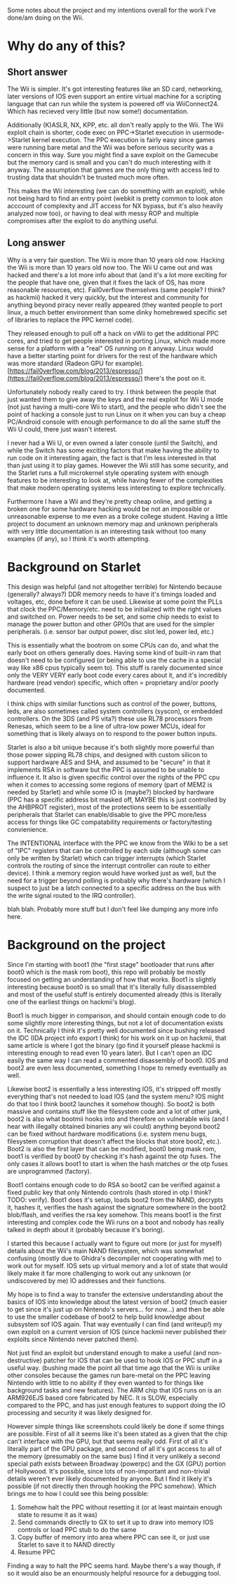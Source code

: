 Some notes about the project and my intentions overall for the work I've done/am doing on the Wii.

# Why do any of this?

## Short answer

The Wii is simpler. It's got interesting features like an SD card, networking, later versions of IOS even support
an entire virtual machine for a scripting language that can run while the system is powered off via WiiConnect24.
Which has recieved very little (but now some!) documentation.

Additionally (K)ASLR, NX, KPP, etc. all don't really apply to the Wii. The Wii exploit chain is shorter, code exec
on PPC->Starlet execution in usermode->Starlet kernel execution. The PPC execution is fairly easy since games were
running bare metal and the Wii was before serious security was a concern in this way. Sure you might find a save
exploit on the Gamecube but the memory card is small and you can't do much interesting with it anyway. The assumption
that games are the only thing with access led to trusting data that shouldn't be trusted much more often.

This makes the Wii interesting (we can do something with an exploit), while not being hard to find an entry point
(webkit is pretty common to look aton acccount of complexity and JIT access for NX bypass, but it's also heavily
analyzed now too), or having to deal with messy ROP and multiple compromises after the exploit to do anything
useful.

## Long answer

Why is a very fair question. The Wii is more than 10 years old now. Hacking the Wii is more than 10 years old
now too. The Wii U came out and was hacked and there's a lot more info about that (and it's a lot more exciting
for the people that have one, given that it fixes the lack of OS, has more reasonable resources, etc). Fail0verflow
themselves (same people? I think? as hackmii) hacked it very quickly, but the interest and community for anything
beyond piracy never really appeared (they wanted people to port linux, a much better environment than some dinky
homebrewed specific set of libraries to replace the PPC kernel code). 

They released enough to pull off a hack on vWii to get the additional PPC cores, and tried to get people interested
in porting Linux, which made more sense for a platform with a "real" OS running on it anyway. Linux would have a
better starting point for drivers for the rest of the hardware which was more standard (Radeon GPU for example).
[https://fail0verflow.com/blog/2013/espresso/](https://fail0verflow.com/blog/2013/espresso/) there's the post on it.

Unfortunately nobody really cared to try. I think between the people that just wanted them to give away the keys and
the real exploit for Wii U mode (not just having a multi-core Wii to start), and the people who didn't see the point
of hacking a console just to run Linux on it when you can buy a cheap PC/Android console with enough performance to
do all the same stuff the Wii U could, there just wasn't interest.

I never had a Wii U, or even owned a later console (until the Switch), and while the Switch has some exciting factors
that make having the ability to run code on it interesting again, the fact is that I'm less interested in that than
just using it to play games. However the Wii still has some security, and the Starlet runs a full microkernel style
operating system with enough features to be interesting to look at, while having fewer of the complexities that make
modern operating systems less interesting to explore technically.

Furthermore I have a Wii and they're pretty cheap online, and getting a broken one for some hardware hacking would
be not an impossible or unreasonable expense to me even as a broke college student. Having a little project to
document an unknown memory map and unknown peripherals with very little documentation is an interesting task
without too many examples (if any), so I think it's worth attempting.

# Background on Starlet

This design was helpful (and not altogether terrible) for Nintendo because (generally? always?) DDR memory
needs to have it's timings loaded and voltages, etc, done before it can be used. Likewise at some point the
PLLs that clock the PPC/Memory/etc. need to be initialized with the right values and switched on. Power needs
to be set, and some chip needs to exist to manage the power button and other GPIOs that are used for the simpler
peripherals. (i.e. sensor bar output power, disc slot led, power led, etc.)

This is essentially what the bootrom on some CPUs can do, and what the early boot on others generally does. Having
some kind of built-in ram that doesn't need to be configured (or being able to use the cache in a special way like
x86 cpus typically seem to). This stuff is rarely documented since only the VERY VERY early boot code every cares
about it, and it's incredibly hardware (read vendor) specific, which often = proprietary and/or poorly documented.

I think chips with similar functions such as control of the power, buttons, leds, are also sometimes called system
controllers (syscon), or embedded controllers. On the 3DS (and PS vita?) these use RL78 processors from Renesas,
which seem to be a line of ultra-low power MCUs, ideal for something that is likely always on to respond to
the power button inputs.

Starlet is also a bit unique because it's both slightly more powerful than those power sipping RL78 chips, and
designed with custom silicon to support hardware AES and SHA, and assumed to be "secure" in that it implements
RSA in software but the PPC is assumed to be unable to influence it. It also is given specific control over the
rights of the PPC cpu when it comes to accessing some regions of memory (part of MEM2 is needed by Starlet) and
while some IO is (maybe?) blocked by hardware (PPC has a specific address bit masked off, MAYBE this is just
controlled by the AHBPROT register), most of the protections seem to be essentially peripherals that Starlet can
enable/disable to give the PPC more/less access for things like GC compatability requirements or factory/testing
convienience.

The INTENTIONAL interface with the PPC we know from the Wiki to be a set of "IPC" registers that can be controlled
by each side (although some can only be written by Starlet) which can trigger interrupts (which Starlet controls the
routing of since the interrupt controller can route to either device). I think a memory region would have worked
just as well, but the need for a trigger beyond polling is probably why there's hardware (which I suspect to just be
a latch connected to a specific address on the bus with the write signal routed to the IRQ controller).

blah blah. Probably more stuff but I don't feel like dumping any more info here.

# Background on the project 

Since I'm starting with boot1 (the "first stage" bootloader that runs after boot0 which is the mask rom boot),
this repo will probably be mostly focused on getting an understanding of how that works. Boot1 is slightly 
interesting because boot0 is so small that it's literally fully disassembled and most of the useful stuff
is entirely documented already (this is literally one of the earliest things on hackmii's blog).

Boot1 is much bigger in comparison, and should contain enough code to do some slightly more interesting 
things, but not a lot of documentation exists on it. Technically I think it's pretty well documented since
bushing released the IDC (IDA project info export I think) for his work on it up on hackmii, that same
article is where I got the binary (go find it yourself please hackmii is interesting enough to read even
10 years later). But I can't open an IDC easily the same way I can read a commented disassembly of boot0.
IOS and boot2 are even less documented, something I hope to remedy eventually as well.

Likewise boot2 is essentially a less interesting IOS, it's stripped off mostly everything that's not needed to
load IOS (and the system menu? IOS might do that too I think boot2 launches it somehow though). So boot2 is
both massive and contains stuff like the filesystem code and a lot of other junk, boot2 is also what bootmii
hooks into and therefore on vulnerable wiis (and I hear with illegally obtained binaries any wii could) anything
beyond boot2 can be fixed without hardware modifications (i.e. system menu bugs, filesystem corruption that doesn't
affect the blocks that store boot2, etc.). Boot2 is also the first layer that can be modified, boot0 being mask rom,
boot1 is verified by boot0 by checking it's hash against the otp fuses. The only cases it allows boot1 to start
is when the hash matches or the otp fuses are unprogrammed (factory). 

Boot1 contains enough code to do RSA so boot2 can be verified against a fixed public key that only Nintendo controls
(hash stored in otp I think? TODO: verify). Boot1 does it's setup, loads boot2 from the NAND, decrypts it, hashes it,
verifies the hash against the signature somewhere in the boot2 blob/flash, and verifies the rsa key somehow. This
means boot1 is the first interesting and complex code the Wii runs on a boot and nobody has really talked in depth
about it (probably because it's boring).

I started this because I actually want to figure out more (or just for myself) details about the Wii's main NAND
filesystem, which was somewhat confusing (mostly due to Ghidra's decompiler not cooperating with me) to work
out for myself. IOS sets up virtual memory and a lot of state that would likely make it far more challenging to work
out any unknown (or undiscovered by me) IO addresses and their functions.

My hope is to find a way to transfer the extensive understanding about the basics of IOS into knowledge about the
latest version of boot2 (much easier to get since it's just up on Nintendo's servers... for now...) and then be
able to use the smaller codebase of boot2 to help build knowledge about subsystem sof IOS again. That way eventually
I can find (and writeup!) my own exploit on a current version of IOS (since hackmii never published their exploits
since Nintendo never patched them).

Not just find an exploit but understand enough to make a useful (and non-destructive) patcher for IOS that can 
be used to hook IOS or PPC stuff in a useful way. (bushing made the point all that time ago that the Wii is unlike
other consoles because the games run bare-metal on the PPC leaving Nintendo with little to no ability if they even
wanted to for things like background tasks and new features). The ARM chip that IOS runs on is an ARM926EJS
based core fabricated by NEC. It is SLOW, especially compared to the PPC, and has just enough features to support
doing the IO processing and security it was likely designed for.

However simple things like screenshots could likely be done if some things are possible. First of all it seems like
it's been stated as a given that the chip can't interface with the GPU, but that seems really odd. First of all it's
literally part of the GPU package, and second of all it's got access to all of the memory (presumably on the same bus)
I find it very unlikely a second special path exists between Broadway (powerpc) and the GX (GPU) portion of Hollywood.
It's possible, since lots of non-important and non-trivial details weren't ever likely documented by anyone. But I
find it likely it's possible (if not directly then through hooking the PPC somehow). Which brings me to how I could
see this being possible:

1. Somehow halt the PPC without resetting it (or at least maintain enough state to resume it as it was)
2. Send commands directly to GX to set it up to draw into memory IOS controls or load PPC stub to do the same
3. Copy buffer of memory into area where PPC can see it, or just use Starlet to save it to NAND directly
4. Resume PPC

Finding a way to halt the PPC seems hard. Maybe there's a way though, if so it would also be an enourmously helpful
resource for a debugging tool.
